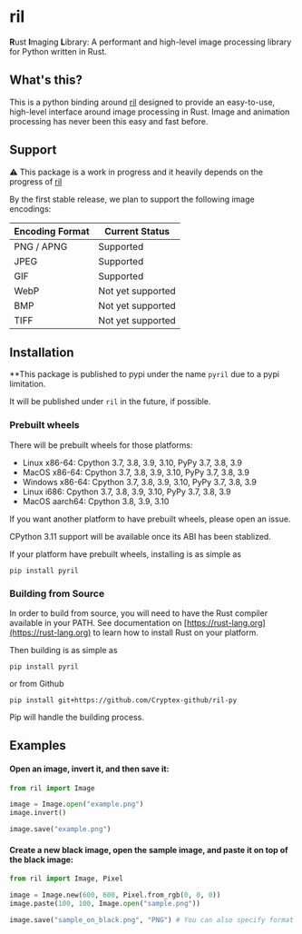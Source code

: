 # ril
**R**ust **I**maging **L**ibrary: A performant and high-level image processing library for Python written in Rust.

## What's this?
This is a python binding around [ril](https://github.com/jay3332/ril) designed to provide an easy-to-use, high-level interface
around image processing in Rust. Image and animation processing has never been
this easy and fast before.

## Support
⚠ This package is a work in progress and it heavily depends on the progress of [ril](https://github.com/jay3332/ril)

By the first stable release, we plan to support the following image encodings:

| Encoding Format | Current Status     |
|-----------------|--------------------|
| PNG / APNG      |     Supported      |
| JPEG            |     Supported      |
| GIF             |     Supported      |
| WebP            | Not yet supported  |
| BMP             | Not yet supported  |
| TIFF            | Not yet supported  |

## Installation

**This package is published to pypi under the name `pyril` due to a pypi limitation.

It will be published under `ril` in the future, if possible.

### Prebuilt wheels

There will be prebuilt wheels for those platforms:

* Linux x86-64: Cpython 3.7, 3.8, 3.9, 3.10, PyPy 3.7, 3.8, 3.9
* MacOS x86-64: Cpython 3.7, 3.8, 3.9, 3.10, PyPy 3.7, 3.8, 3.9
* Windows x86-64: Cpython 3.7, 3.8, 3.9, 3.10, PyPy 3.7, 3.8, 3.9
* Linux i686: Cpython 3.7, 3.8, 3.9, 3.10, PyPy 3.7, 3.8, 3.9
* MacOS aarch64: Cpython 3.8, 3.9, 3.10

If you want another platform to have prebuilt wheels, please open an issue.

CPython 3.11 support will be available once its ABI has been stablized. 

If your platform have prebuilt wheels, installing is as simple as

```
pip install pyril
```

### Building from Source
In order to build from source, you will need to have the Rust compiler available in your PATH. See documentation on [https://rust-lang.org](https://rust-lang.org) to learn how to install Rust on your platform.

Then building is as simple as

```
pip install pyril
```

or from Github

```
pip install git+https://github.com/Cryptex-github/ril-py
```

Pip will handle the building process.


## Examples

#### Open an image, invert it, and then save it:
```py
from ril import Image

image = Image.open("example.png")
image.invert()

image.save("example.png")
```

#### Create a new black image, open the sample image, and paste it on top of the black image:
```py
from ril import Image, Pixel

image = Image.new(600, 600, Pixel.from_rgb(0, 0, 0))
image.paste(100, 100, Image.open("sample.png"))

image.save("sample_on_black.png", "PNG") # You can also specify format if you like
```
